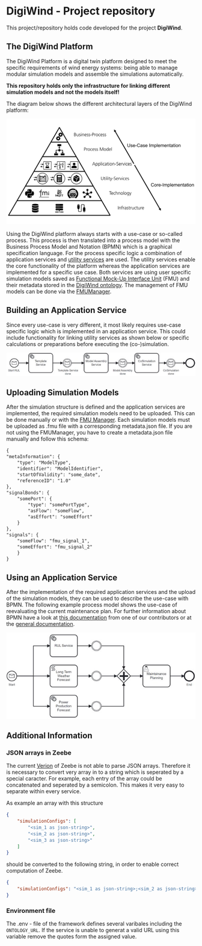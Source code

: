 # DigiWind - Project repository
This project/repository holds code developed for the project **DigiWind**.

## The DigiWind Platform

The DigiWind Platform is a digital twin platform designed to meet the specific requirements of wind energy systems: being able to manage modular simulation models and assemble the simulations automatically. 

**This repository holds only the infrastructure for linking different simulation models and not the models itself!**

The diagram below shows the different architectural layers of the DigiWind platform:

![pyramid](DigiWind_Pyramid.png)

Using the DigiWind platform always starts with a use-case or so-called process. This process is then translated into a process model with the Business Process Model and Notation (BPMN) which is a graphical specification language. For the process specific logic a combination of application services and [utility services](MicroServices) are used. The utility services enable the core functionality of the platform whereas the application services are implemented for a specific use case. Both services are using user specific simulation models saved as [Functional Mock-Up Interface Unit](https://fmi-standard.org/) (FMU) and their metadata stored in the [DigiWind ontology](DigiWindOntology). The management of FMU models can be done via the [FMUManager](FmuManager).

## Building an Application Service
Since every use-case is very different, it most likely requires use-case specific logic which is implemented in an application service. This could include functionality for linking utility services as shown below or specific calculations or preparations before executing the (co-)simulation.

![BPMN_RUL](BPMN_RUL.png)

## Uploading Simulation Models
After the simulation structure is defined and the application services are implemented, the required simulation models need to be uploaded. This can be done manually or with the [FMU Manager](FmuManager). Each simulation models must be uploaded as .fmu file with a corresponding metadata.json file. If you are not using the FMUManager, you have to create a metadata.json file manually and follow this schema:

    {
	"metaInformation": {
		"type": "ModelType",
		"identifier": "ModelIdentifier",
		"startOfValidity": "some_date",
		"referenceID": "1.0"
	},
	"signalBonds": {
		"somePort": {
			"type": "somePortType",
			"asFlow": "someFlow",
			"asEffort": "someEffort"
		}
	},
	"signals": {
		"someFlow": "fmu_signal_1",
		"someEffort": "fmu_signal_2"
	    }
    }


## Using an Application Service

After the implementation of the required application services and the upload of the simulation models, they can be used to describe the use-case with BPMN. The following example process model shows the use-case of reevaluating the current maintenance plan. For further information about BPMN have a look at [this documentation](https://github.com/DanielRamsauer/bpmnservice) from one of our contributors or at the [general documentation](https://www.bpmn.org/).

![BPMN](BPMN_MaintenancePlan.png)

## Additional Information

### JSON arrays in Zeebe

The current [Verion](https://github.com/camunda-community-hub/zeebe-hazelcast-exporter/pkgs/container/zeebe-with-hazelcast-exporter) of Zeebe is not able to parse JSON arrays.
Therefore it is necessary to convert very array in to a string which is seperated by a special caracter.
For example, each entry of the array could be concatenated and seperated by a semicolon.
This makes it very easy to separate within every service.

As example an array with this structure

```json
{
    "simulationConfigs": [
        "<sim_1 as json-string>",
        "<sim_2 as json-string>",
        "<sim_3 as json-string>"
    ]
}
```

should be converted to the following string, in order to enable correct computation of Zeebe.

```json
{
    "simulationConfigs": "<sim_1 as json-string>;<sim_2 as json-string>;<sim_3 as json-string>"
}
```

### Environment file

The .env - file of the framework defines several varibales including the ``ONTOLOGY_URL``.
If the service is unable to generat a valid URL using this variable remove the quotes form the assigned value.
